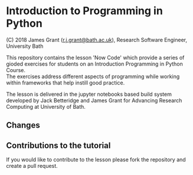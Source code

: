 # Introduction to Programming in Python

(C) 2018 James Grant (r.j.grant@bath.ac.uk), Research Software Engineer, University Bath

This repository contains the lesson 'Now Code' which provide a series of gioded exercises for students on an Introduction Programming in Python Course.  
The exercises address different aspects of programming while working within frameworks that help instill good practice.

The lesson is delivered in the jupyter notebooks based build system developed by Jack Betteridge and James Grant for Advancing Research Computing at University of Bath.

## Changes



## Contributions to the tutorial

If you would like to contribute to the lesson please fork the repository and create a pull request.

